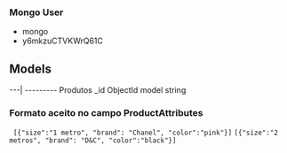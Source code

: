 ### Mongo User
- mongo
- y6mkzuCTVKWrQ61C


## Models

---| ---------
Produtos
_id ObjectId
model string



### Formato aceito no campo ProductAttributes
`` [{"size":"1 metro", "brand": "Chanel", "color":"pink"}]`` 
``[{"size":"2 metros", "brand": "D&C", "color":"black"}]`` 